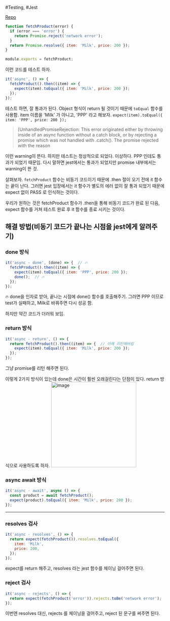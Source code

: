 #Testing, #Jest 

[Repo](https://github.com/pozafly/Jest-Example)

```js
function fetchProduct(error) {
  if (error === 'error') {
    return Promise.reject('network error');
  }
  return Promise.resolve({ item: 'Milk', price: 200 });
}

module.exports = fetchProduct;
```

이런 코드를 테스트 하자.

```js
it('async', () => {
  fetchProduct().then((item) => {
    expect(item).toEqual({ item: 'Milk', price: 200 });
  });
});
```
테스트 하면, 잘 통과가 된다. Object 형식이 return 될 것이기 때문에 `toEqual` 함수를 사용함. item 이름을 'Milk' 가 아니고, 'PPP' 라고 해보자. `expect(item).toEqual({ item: 'PPP', price: 200 });` 

> [UnhandledPromiseRejection: This error originated either by throwing inside of an async function without a catch block, or by rejecting a promise which was not handled with .catch(). The promise rejected with the reason 

이런 warning이 뜬다. 하지만 테스트는 정상적으로 되었다. 이상하다. PPP 인데도 통과가 되었기 때문임.
다시 말하면 jest에서는 통과가 되었지만 promise 내부에서는 warning이 뜬 것.

살펴보자. `fetchProduct` 함수는 비동기 코드이기 때문에 .then 절이 오기 전에 it 함수는 끝이 난다. 그러면 jest 입장에서는 it 함수가 별도의 에러 없이 잘 통과 되었기 때문에 expect 없이 PASS 로 인식하는 것이다.

우리가 원하는 것은 fetchProduct 함수가 .then을 통해 비동기 코드가 완료 된 다음, expect 함수를 거쳐 테스트 완료 후 it 함수를 종료 시키는 것이다.

## 해결 방법(비동기 코드가 끝나는 시점을 jest에게 알려주기)

### done 방식
```js
it('async - done', (done) => {  // 🔥
  fetchProduct().then((item) => {
    expect(item).toEqual({ item: 'PPP', price: 200 });
    done();  // 🔥
  });
});
```
🔥 done을 인자로 받아, 끝나는 시점에 done() 함수를 호출해주기. 그러면 PPP 이므로 test가 실패하고, Milk로 바꿔주면 다시 성공 함.

하지만 약간 코드가 더러워 보임.

### return 방식
```js
it('async - return', () => {
  return fetchProduct().then((item) => {  // 아예 리턴해버림
    expect(item).toEqual({ item: 'Milk', price: 200 });
  });
});
```
그냥 promise를 리턴 해주면 된다.

이렇게 2가지 방식이 있는데 done은 시간이 훨씬 오래걸린다는 단점이 있다. return 방식으로 사용하도록 하자.
<img width="269" alt="image" src="https://user-images.githubusercontent.com/59427983/194762824-f81142bf-261b-4081-b8f0-6b98717e8f92.png">

### async await 방식
```js
it('async - await', async () => {
  const product = await fetchProduct();
  expect(product).toEqual({ item: 'Milk', price: 200 });
});
```


---


### resolves 검사
```js
it('async - resolves', () => {
  return expect(fetchProduct()).resolves.toEqual({
    item: 'Milk',
    price: 200,
  });
});
```
expect를 return 해주고, resolves 라는 jest 함수를 체이닝 걸어주면 된다.

### reject 검사
```js
it('async - rejects', () => {
  return expect(fetchProduct('error')).rejects.toBe('network error');
});
```
이번엔 resolves 대신, rejects 를 체이닝을 걸어주고, reject 된 문구를 써주면 된다.